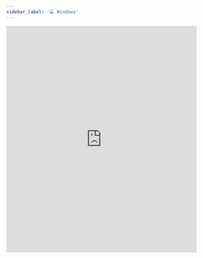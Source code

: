 ```yaml
---
sidebar_label: '💻 Windows'
---
```


<iframe width="100%" height="600px" src="https://www.youtube.com/embed/dNtAtDMnSCY" title="YouTube video player" frameborder="0" allow="accelerometer; autoplay; clipboard-write; encrypted-media; gyroscope; picture-in-picture" allowfullscreen></iframe>
